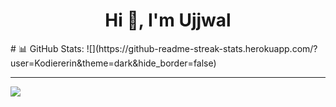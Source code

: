 <h1 align="center">Hi 👋, I'm Ujjwal</h1>
# 📊 GitHub Stats:
<!-- ![](https://github-readme-stats.vercel.app/api?username=Kodiererin&theme=dark&hide_border=false&include_all_commits=true&count_private=true)<br/> -->
![](https://github-readme-streak-stats.herokuapp.com/?user=Kodiererin&theme=dark&hide_border=false)<br/>
<!-- ![](https://github-readme-stats.vercel.app/api/top-langs/?username=Kodiererin&theme=dark&hide_border=false&include_all_commits=true&count_private=true&layout=compact) -->

---
[![](https://visitcount.itsvg.in/api?id=Kodiererin&icon=0&color=0)](https://visitcount.itsvg.in)

<!-- Proudly created with GPRM ( https://gprm.itsvg.in ) -->
